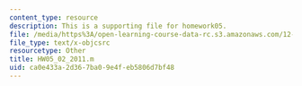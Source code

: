 ```yaml
---
content_type: resource
description: This is a supporting file for homework05.
file: /media/https%3A/open-learning-course-data-rc.s3.amazonaws.com/12-010-computational-methods-of-scientific-programming-fall-2011/ca0e433a2d367ba09e4feb5806d7bf48_HW05_02_2011.m
file_type: text/x-objcsrc
resourcetype: Other
title: HW05_02_2011.m
uid: ca0e433a-2d36-7ba0-9e4f-eb5806d7bf48
---
```

